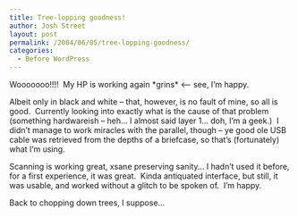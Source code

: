 ```yaml
---
title: Tree-lopping goodness!
author: Josh Street
layout: post
permalink: /2004/06/05/tree-lopping-goodness/
categories:
  - Before WordPress
---
```

Wooooooo!!!!&nbsp; My HP is working again \*grins\* <&#8212; see, I&#8217;m happy.

Albeit only in black and white &#8211; that, however, is no fault of mine, so all is good.&nbsp; Currently looking into exactly what is the cause of that problem (something hardwareish &#8211; heh&#8230; I almost said layer 1&#8230; doh, I&#8217;m a geek.)&nbsp; I didn&#8217;t manage to work miracles with the parallel, though &#8211; ye good ole USB cable was retrieved from the depths of a briefcase, so that&#8217;s (fortunately) what I&#8217;m using.

Scanning is working great, xsane preserving sanity&#8230; I hadn&#8217;t used it before, for a first experience, it was great.&nbsp; Kinda antiquated interface, but still, it was usable, and worked without a glitch to be spoken of.&nbsp; I&#8217;m happy.

Back to chopping down trees, I suppose&#8230;